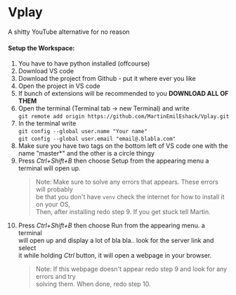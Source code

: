 # Vplay
A shitty YouTube alternative for no reason

#### Setup the Workspace:
1. You have to have python installed (offcourse)  
2. Download VS code  
3. Download the project from Github - put it where ever you like  
4. Open the project in VS code  
5. If bunch of extensions will be recommended to you **DOWNLOAD ALL OF THEM**  
6. Open the terminal (Terminal tab -> new Terminal) and write  
	`git remote add origin https://github.com/MartinEmilEshack/Vplay.git`  
7. In the terminal write  
	`git config --global user.name "Your name"`  
	`git config --global user.email "email@.blabla.com"`  
8. Make sure you have two tags on the bottom left of VS code one with the  
	name "master*" and the other is a circle thingy  
9. Press *Ctrl+Shift+B* then choose Setup from the appearing menu a terminal will open up.  
	> Note: Make sure to solve any errors that appears. These errors will probably  
	> be that you don't have `venv` check the internet for how to install it on your OS,  
	> Then, after installing redo step 9. If you get stuck tell Martin.  
10. Press *Ctrl+Shift+B* then choose Run from the appearing menu. a terminal  
	will open up and display a lot of bla bla.. look for the server link and select  
	it while holding *Ctrl* button, it will open a webpage in your browser.  
	> Note: If this webpage doesn't appear redo step 9 and look for any errors and try  
	> solving them. When done, redo step 10.  
	
